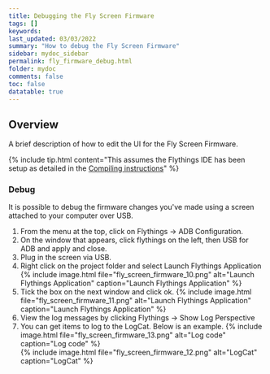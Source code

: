```yaml
---
title: Debugging the Fly Screen Firmware
tags: []
keywords: 
last_updated: 03/03/2022
summary: "How to debug the Fly Screen Firmware"
sidebar: mydoc_sidebar
permalink: fly_firmware_debug.html
folder: mydoc
comments: false
toc: false
datatable: true
---
```


## Overview

A brief description of how to edit the UI for the Fly Screen Firmware.  

{% include tip.html content="This assumes the Flythings IDE has been setup as detailed in the [Compiling instructions](fly_firmware_compile.html)" %}

### Debug

It is possible to debug the firmware changes you've made using a screen attached to your computer over USB.

1. From the menu at the top, click on Flythings -> ADB Configuration.
2. On the window that appears, click flythings on the left, then USB for ADB and apply and close.
3. Plug in the screen via USB.
4. Right click on the project folder and select Launch Flythings Application
{% include image.html file="fly_screen_firmware_10.png" alt="Launch Flythings Application" caption="Launch Flythings Application" %}  
5. Tick the box on the next window and click ok.
{% include image.html file="fly_screen_firmware_11.png" alt="Launch Flythings Application" caption="Launch Flythings Application" %}  
6. View the log messages by clicking Flythings -> Show Log Perspective
7. You can get items to log to the LogCat. Below is an example.
{% include image.html file="fly_screen_firmware_13.png" alt="Log code" caption="Log code" %}  
{% include image.html file="fly_screen_firmware_12.png" alt="LogCat" caption="LogCat" %}  
